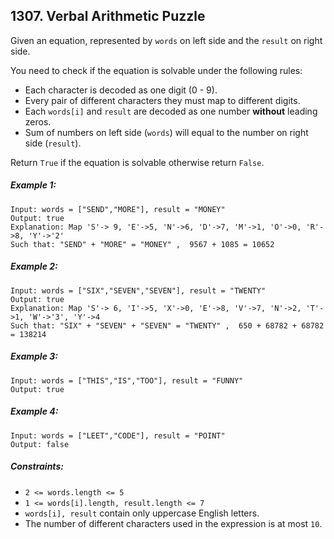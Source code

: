 ## 1307. Verbal Arithmetic Puzzle

Given an equation, represented by ```words``` on left side and the ```result``` on right side.

You need to check if the equation is solvable under the following rules:

* Each character is decoded as one digit (0 - 9).
* Every pair of different characters they must map to different digits.
* Each ```words[i]``` and ```result``` are decoded as one number **without** leading zeros.
* Sum of numbers on left side (```words```) will equal to the number on right side (```result```).

Return ```True``` if the equation is solvable otherwise return ```False```.

##### Example 1:
```
Input: words = ["SEND","MORE"], result = "MONEY"
Output: true
Explanation: Map 'S'-> 9, 'E'->5, 'N'->6, 'D'->7, 'M'->1, 'O'->0, 'R'->8, 'Y'->'2'
Such that: "SEND" + "MORE" = "MONEY" ,  9567 + 1085 = 10652
```
##### Example 2:
```
Input: words = ["SIX","SEVEN","SEVEN"], result = "TWENTY"
Output: true
Explanation: Map 'S'-> 6, 'I'->5, 'X'->0, 'E'->8, 'V'->7, 'N'->2, 'T'->1, 'W'->'3', 'Y'->4
Such that: "SIX" + "SEVEN" + "SEVEN" = "TWENTY" ,  650 + 68782 + 68782 = 138214
```
##### Example 3:
```
Input: words = ["THIS","IS","TOO"], result = "FUNNY"
Output: true
```
##### Example 4:
```
Input: words = ["LEET","CODE"], result = "POINT"
Output: false
```

##### Constraints:

* ```2 <= words.length <= 5```
* ```1 <= words[i].length, result.length <= 7```
* ```words[i], result``` contain only uppercase English letters.
* The number of different characters used in the expression is at most ```10```.